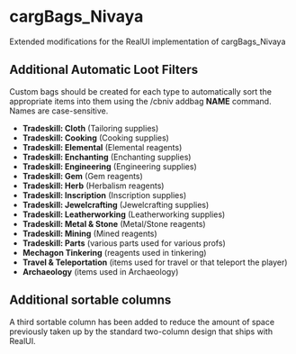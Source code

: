 cargBags_Nivaya
======

Extended modifications for the RealUI implementation of cargBags_Nivaya


Additional Automatic Loot Filters
-----------------------
Custom bags should be created for each type to automatically sort the 
appropriate items into them using the /cbniv addbag **NAME** command. 
Names are case-sensitive.

  - **Tradeskill: Cloth** (Tailoring supplies)
  - **Tradeskill: Cooking** (Cooking supplies)
  - **Tradeskill: Elemental** (Elemental reagents)
  - **Tradeskill: Enchanting** (Enchanting supplies)
  - **Tradeskill: Engineering** (Engineering supplies)
  - **Tradeskill: Gem** (Gem reagents)
  - **Tradeskill: Herb** (Herbalism reagents)
  - **Tradeskill: Inscription** (Inscription supplies)
  - **Tradeskill: Jewelcrafting** (Jewelcrafting supplies)
  - **Tradeskill: Leatherworking** (Leatherworking supplies)
  - **Tradeskill: Metal & Stone** (Metal/Stone reagents)
  - **Tradeskill: Mining** (Mined reagents)
  - **Tradeskill: Parts** (various parts used for various profs)
  - **Mechagon Tinkering** (reagents used in tinkering)
  - **Travel & Teleportation** (items used for travel or that teleport the player)
  - **Archaeology** (items used in Archaeology)

Additional sortable columns
-----------------------
A third sortable column has been added to reduce the amount of space previously 
taken up by the standard two-column design that ships with RealUI.